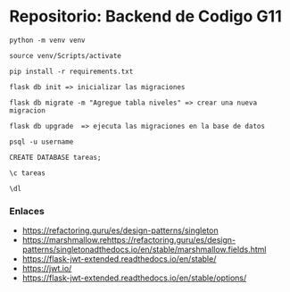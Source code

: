 # Repositorio: Backend de Codigo G11

```
python -m venv venv

source venv/Scripts/activate

pip install -r requirements.txt

flask db init => inicializar las migraciones

flask db migrate -m "Agregue tabla niveles" => crear una nueva migracion

flask db upgrade  => ejecuta las migraciones en la base de datos

psql -u username

CREATE DATABASE tareas;

\c tareas

\dl
```


### Enlaces

* https://refactoring.guru/es/design-patterns/singleton
* https://marshmallow.rehttps://refactoring.guru/es/design-patterns/singletonadthedocs.io/en/stable/marshmallow.fields.html
* https://flask-jwt-extended.readthedocs.io/en/stable/
* https://jwt.io/
* https://flask-jwt-extended.readthedocs.io/en/stable/options/